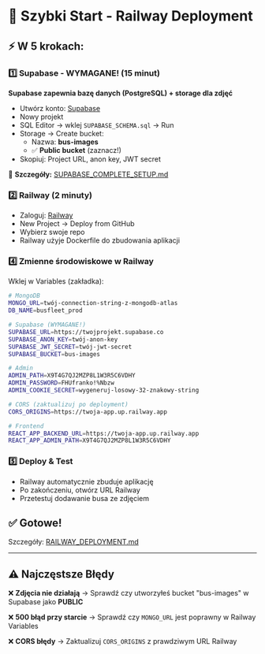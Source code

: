 # 🚂 Szybki Start - Railway Deployment

## ⚡ W 5 krokach:

### 1️⃣ Supabase - WYMAGANE! (15 minut)
**Supabase zapewnia bazę danych (PostgreSQL) + storage dla zdjęć**

- Utwórz konto: [Supabase](https://supabase.com)
- Nowy projekt
- SQL Editor → wklej `SUPABASE_SCHEMA.sql` → Run
- Storage → Create bucket:
  - Nazwa: **bus-images**
  - ✅ **Public bucket** (zaznacz!)
- Skopiuj: Project URL, anon key, JWT secret

📖 **Szczegóły:** [SUPABASE_COMPLETE_SETUP.md](./SUPABASE_COMPLETE_SETUP.md)

### 2️⃣ Railway (2 minuty)
- Zaloguj: [Railway](https://railway.app)
- New Project → Deploy from GitHub
- Wybierz swoje repo
- Railway użyje Dockerfile do zbudowania aplikacji

### 4️⃣ Zmienne środowiskowe w Railway
Wklej w Variables (zakładka):

```bash
# MongoDB
MONGO_URL=twój-connection-string-z-mongodb-atlas
DB_NAME=busfleet_prod

# Supabase (WYMAGANE!)
SUPABASE_URL=https://twojprojekt.supabase.co
SUPABASE_ANON_KEY=twój-anon-key
SUPABASE_JWT_SECRET=twój-jwt-secret
SUPABASE_BUCKET=bus-images

# Admin
ADMIN_PATH=X9T4G7QJ2MZP8L1W3R5C6VDHY
ADMIN_PASSWORD=FHUfranko!%Nbzw
ADMIN_COOKIE_SECRET=wygeneruj-losowy-32-znakowy-string

# CORS (zaktualizuj po deployment)
CORS_ORIGINS=https://twoja-app.up.railway.app

# Frontend
REACT_APP_BACKEND_URL=https://twoja-app.up.railway.app
REACT_APP_ADMIN_PATH=X9T4G7QJ2MZP8L1W3R5C6VDHY
```

### 5️⃣ Deploy & Test
- Railway automatycznie zbuduje aplikację
- Po zakończeniu, otwórz URL Railway
- Przetestuj dodawanie busa ze zdjęciem

## ✅ Gotowe!

Szczegóły: [RAILWAY_DEPLOYMENT.md](./RAILWAY_DEPLOYMENT.md)

---

## ⚠️ Najczęstsze Błędy

❌ **Zdjęcia nie działają**
→ Sprawdź czy utworzyłeś bucket "bus-images" w Supabase jako **PUBLIC**

❌ **500 błąd przy starcie**
→ Sprawdź czy `MONGO_URL` jest poprawny w Railway Variables

❌ **CORS błędy**
→ Zaktualizuj `CORS_ORIGINS` z prawdziwym URL Railway
